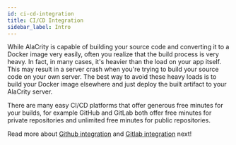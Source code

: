 ```yaml
---
id: ci-cd-integration
title: CI/CD Integration 
sidebar_label: Intro
---
```


While AlaCrity is capable of building your source code and converting it to a Docker image very easily, often you realize that the build process is very heavy. In fact, in many cases, it's heavier than the load on your app itself. This may result in a server crash when you're trying to build your source code on your own server. The best way to avoid these heavy loads is to build your Docker image elsewhere and just deploy the built artifact to your AlaCrity server.

There are many easy CI/CD platforms that offer generous free minutes for your builds, for example GitHub and GitLab both offer free minutes for private repositories and unlimited free minutes for public repositories. 

Read more about  [Github integration](ci-cd-integration/deploy-from-github.md) and [Gitlab integration](ci-cd-integration/deploy-from-gitlab.md)  next!